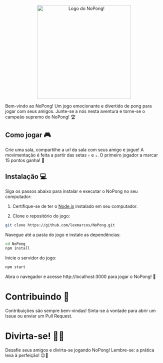 <div style="text-align: center;">
  <img src="https://i.imgur.com/cn2TXna.png" alt="Logo do NoPong!" width="300">
</div>

Bem-vindo ao NoPong! Um jogo emocionante e divertido de pong para jogar com seus amigos. Junte-se a nós nesta aventura e torne-se o campeão supremo do NoPong! 🏆

## Como jogar 🎮

Crie uma sala, compartilhe a url da sala com seus amigo e jogue! A movimentação é feita a partir das setas `↑` e `↓`. O primeiro jogador a marcar 15 pontos ganha! 🥇

## Instalação 💻

Siga os passos abaixo para instalar e executar o NoPong no seu computador:

1. Certifique-se de ter o [Node.js](https://nodejs.org/) instalado em seu computador.

2. Clone o repositório do jogo:

```bash
git clone https://github.com/lexmarcos/NoPong.git
```

Navegue até a pasta do jogo e instale as dependências:

```bash
cd NoPong
npm install
```

Inicie o servidor do jogo:

```bash
npm start
```

Abra o navegador e acesse http://localhost:3000 para jogar o NoPong! 🎉

# Contribuindo 🤝

Contribuições são sempre bem-vindas! Sinta-se à vontade para abrir um Issue ou enviar um Pull Request.

# Divirta-se! 🕺💃

Desafie seus amigos e divirta-se jogando NoPong! Lembre-se: a prática leva à perfeição! 😉🌟
